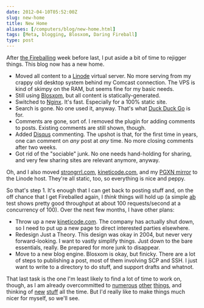 ```yaml
--- 
date: 2012-04-10T05:52:00Z
slug: new-home
title: New Home
aliases: [/computers/blog/new-home.html]
tags: [Meta, blogging, Blosxom, Daring Fireball]
type: post
---
```


<p>After
<a href="/computers/blog/how-not-to-withstand-a-fireballing.html">the Fireballing</a>
week before last, I put aside a bit of time to rejigger things. This blog
now has a new home.</p>

<ul>
<li>Moved all content to a <a href="http://www.linode.com/">Linode</a> virtual server. No more serving from my crappy old desktop system behind my Comcast connection. The VPS is kind of skimpy on the RAM, but seems fine for my basic needs.</li>
<li>Still using <a href="http://blosxom.sourceforge.net/">Blosxom</a>, but all content is statically-generated.</li>
<li>Switched to <a href="http://www.nginx.org/">Nginx</a>. It's fast. Especially for a 100% static site.</li>
<li>Search is gone. No one used it, anyway. That's what <a href="http://duckduckgo.com/">Duck Duck Go</a> is for.</li>
<li>Comments are gone, sort of. I removed the plugin for adding comments to posts. Existing comments are still shown, though.</li>
<li>Added <a href="http://disqus.com/">Disqus</a> commenting. The upshot is that, for the first time in years, one can comment on <em>any</em> post at <em>any</em> time. No more closing comments after two weeks.</li>
<li>Got rid of the "sociable" junk. No one needs hand-holding for sharing, and very few sharing sites are relevant anymore, anyway.</li>
</ul>

<p>Oh, and I also moved <a href="http://www.strongrrl.com/">strongrrl.com</a>, <a href="http://www.kineticode.com/">kineticode.com</a>, and my <a href="http://pgxn.justatheory.com/">PGXN mirror</a> to the Linode host. They're all static, too, so everything is nice and peppy.</p>

<p>So that's step 1. It's enough that I can get back to posting stuff and, on the off chance that I get Fireballed again, I <em>think</em> things will hold up (a simple <a href="http://httpd.apache.org/docs/2.2/programs/ab.html">ab</a> test shows pretty good throughput at about 100 requests/second at a concurrency of 100). Over the next few months, I have other plans:</p>

<ul>
<li>Throw up a new <a href="http://www.kineticode.com/">kineticode.com</a>. The company has actually shut down, so I need to put up a new page to direct interested parties elsewhere.</li>
<li>Redesign Just a Theory. This design was okay in 2004, but never very forward-looking. I want to vastly simplify things. Just down to the bare essentials, really. Be prepared for more junk to disappear.</li>
<li>Move to a new blog engine. Blosxom is okay, but finicky. There are a lot of steps to publishing a post, most of them involving SCP and SSH. I just want to write to a directory to do stuff, and support drafts and whatnot.</li>
</ul>

<p>That last task is the one I'm least likely to find a lot of time to work on, though, as I am already overcommitted to <a href="http://www.iovation.com/">numerous</a> <a href="http://pgxn.org/">other</a> <a href="http://www.designsceneapp.com/">things</a>, and thinking of <a href="http://github.com/theory/sqitch">new</a> <a href="/computers/databases/postgresql/dbix-connector-and-ssi.html">stuff</a> all the time. But I'd really like to make things much nicer for myself, so we'll see.</p>

